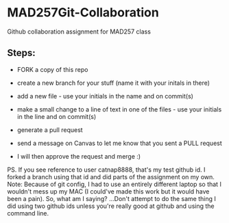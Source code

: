 # MAD257Git-Collaboration
Github collaboration assignment for MAD257 class

## Steps:

- FORK a copy of this repo
- create a new branch for your stuff (name it with your initals in there)
- add a new file - use your initials in the name and on commit(s)
- make a small change to a line of text in one of the files - use your initials in the line and on commit(s)
- generate a pull request
- send a message on Canvas to let me know that you sent a PULL request

- I will then approve the request and merge :)

PS. If you see reference to user catnap8888, that's my test github id.  I forked a branch using that id and did 
parts of the assignment on my own.  Note:  Because of git config, I had to use an entirely different laptop
so that I wouldn't mess up my MAC (I could've made this work but it would have been a pain).  So, what am I saying? 
...Don't attempt to do the same thing I did using two github ids unless you're really good at github and using
the command line.



